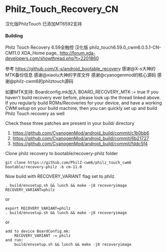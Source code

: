 Philz_Touch_Recovery_CN
=======================

汉化版PhilzTouch 已添加MT6592支持
#### Building
Philz Touch Recovery 6.59全触控 汉化版
philz_touch6.59.0_cwm6.0.5.1-CN-CM11.0
XDA_Home page_
http://forum.xda-developers.com/showthread.php?t=2201860

参考 https://github.com/X-s/android_bootable_recovery
感谢@X-s大神的MTK备份信息 感谢@xiaolu大神的字库文件 感谢@cyanogenmod的核心源码 感谢@philz-cwm6的philztouch源码

如要MTK支持:
Boardconfig.mk加入
BOARD_RECOVERY_MTK := true
If you haven't build recovery ever before, please look up the thread linked above.
If you regularly build ROMs/Recoveries for your device, and have a working CWM setup
on your build machine, then you can quickly set up and build Philz Touch recovery as well

Check these three patches are present in your build/ directory
   1. https://github.com/CyanogenMod/android_build/commit/c1b0bb6
   2. https://github.com/CyanogenMod/android_build/commit/6b21727
   3. https://github.com/CyanogenMod/android_build/commit/fddc5f4

Clone philz recovery to bootable/recovery-philz folder

    git clone https://github.com/PhilZ-cwm6/philz_touch_cwm6 bootable/recovery-philz -b cm-11.0

Now build with RECOVERY_VARIANT flag set to philz.

    . build/envsetup.sh && lunch && make -j8 recoveryimage RECOVERY_VARIANT=philz

or

    export RECOVERY_VARIANT=philz
    . build/envsetup.sh && lunch && make -j8 recoveryimage

or

    add to device BoardConfig.mk:
        RECOVERY_VARIANT := philz
    and run:
        build/envsetup.sh && lunch && make -j8 recoveryimage
